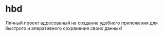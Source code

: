 # hbd
Личный проект адресованый на создание удобного приложения для быстрого и аперативного сохранения своих данных!
